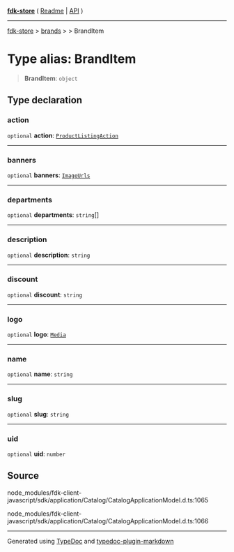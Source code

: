 [**fdk-store**](../../../README.md) ( [Readme](../../../README.md) \| [API](../../../API.md) )

---

[fdk-store](../../../API.md) > [brands](../../README.md) > [<internal>](../README.md) > BrandItem

# Type alias: BrandItem

> **BrandItem**: `object`

## Type declaration

### action

`optional` **action**: [`ProductListingAction`](type-alias.ProductListingAction.md)

---

### banners

`optional` **banners**: [`ImageUrls`](type-alias.ImageUrls.md)

---

### departments

`optional` **departments**: `string`[]

---

### description

`optional` **description**: `string`

---

### discount

`optional` **discount**: `string`

---

### logo

`optional` **logo**: [`Media`](type-alias.Media.md)

---

### name

`optional` **name**: `string`

---

### slug

`optional` **slug**: `string`

---

### uid

`optional` **uid**: `number`

## Source

node_modules/fdk-client-javascript/sdk/application/Catalog/CatalogApplicationModel.d.ts:1065

node_modules/fdk-client-javascript/sdk/application/Catalog/CatalogApplicationModel.d.ts:1066

---

Generated using [TypeDoc](https://typedoc.org/) and [typedoc-plugin-markdown](https://www.npmjs.com/package/typedoc-plugin-markdown)
